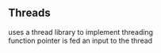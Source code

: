 ## Threads

uses a thread library to implement threading   
function pointer is fed an input to the thread 
